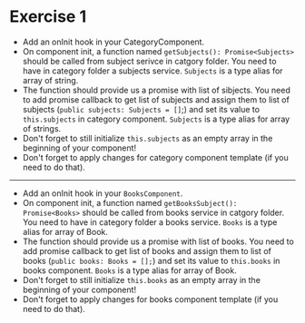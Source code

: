 # Exercise 1

* Add an onInit hook in your CategoryComponent.
* On component init, a function named `getSubjects(): Promise<Subjects>` should be called from subject serivce in catgory folder. You need to have in category folder a subjects service. `Subjects` is a type alias for array of string.
* The function should provide us a promise with list of sibjects. You need to add promise callback to get list of subjects and assign them to list of subjects (`public subjects: Subjects = []`;) and set its value to `this.subjects` in category component. `Subjects` is a type alias for array of strings.
* Don't forget to still initialize `this.subjects` as an empty array in the beginning of your component!
* Don't forget to apply changes for category component template (if you need to do that).

---

* Add an onInit hook in your `BooksComponent`.
* On component init, a function named `getBooksSubject(): Promise<Books>` should be called from books service in catgory folder. You need to have in category folder a books service. `Books` is a type alias for array of Book.
* The function should provide us a promise with list of books. You need to add promise callback to get list of books and assign them to list of books (`public books: Books = [];`) and set its value to `this.books` in books component. `Books` is a type alias for array of Book.
* Don't forget to still initialize `this.books` as an empty array in the beginning of your component!
* Don't forget to apply changes for books component template (if you need to do that).
